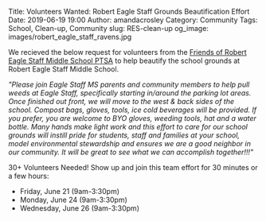 Title: Volunteers Wanted: Robert Eagle Staff Grounds Beautification Effort 
Date: 2019-06-19 19:00
Author: amandacrosley
Category: Community
Tags: School, Clean-up, Community
slug: RES-clean-up
og_image: images/robert_eagle_staff_ravens.jpg

We recieved the below request for volunteers from the [Friends of Robert Eagle Staff Middle School PTSA](https://www.facebook.com/groups/FriendsOfRobertEagleStaffMS/) to help beautify the school grounds at Robert Eagle Staff Middle School. 

<i> "Please join Eagle Staff MS parents and community members to help pull weeds at Eagle Staff, specifically starting in/around the parking lot areas.  Once finished out front, we will move to the west & back sides of the school. Compost bags, gloves, tools, ice cold beverages will be provided.  If you prefer, you are welcome to BYO gloves, weeding tools, hat and a  water bottle.  Many hands make light work and this effort to care for our school grounds will instill pride for students, staff and families at your school, model environmental stewardship and ensures we are a good neighbor in our community.  It will be great to see what we can accomplish together!!!" </i>

30+ Volunteers Needed! Show up and join this team effort for 30 minutes or a few hours: 

* Friday, June 21 (9am-3:30pm)
* Monday, June 24 (9am-3:30pm)
* Wednesday, June 26 (9am-3:30pm)
